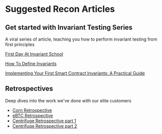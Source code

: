 # Suggested Recon Articles

## Get started with Invariant Testing Series

A viral series of article, teaching you how to perform invariant testing from first principles

[First Day At Invariant School](https://getrecon.substack.com/p/first-day-at-invariant-school)

[How To Define Invariants](https://getrecon.substack.com/p/how-to-define-invariants)

[Implementing Your First Smart Contract Invariants: A Practical Guide](https://getrecon.substack.com/p/implementing-your-first-few-invariants)


## Retrospectives

Deep dives into the work we've done with our elite customers

- [Corn Retrospective](https://getrecon.substack.com/p/corn-engagement-retrospective)
- [eBTC Retrospective](https://getrecon.substack.com/p/ebtc-retrospective)
- [Centrifuge Retrospective part 1](https://getrecon.substack.com/p/lessons-learned-from-fuzzing-centrifuge)
- [Centrifuge Retrospective part 2](https://getrecon.substack.com/p/lessons-learned-from-fuzzing-centrifuge-059)
